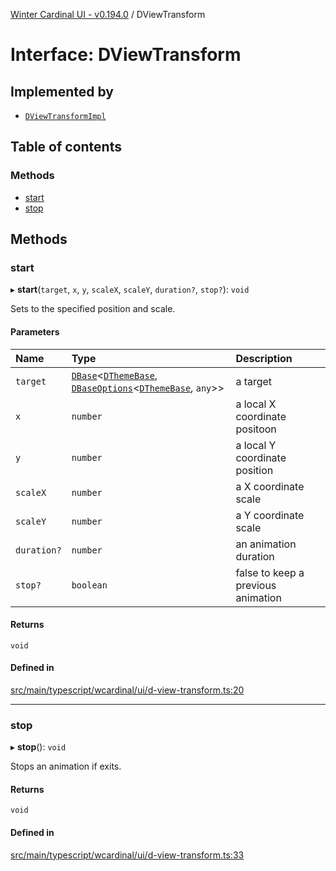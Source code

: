 [Winter Cardinal UI - v0.194.0](../index.md) / DViewTransform

# Interface: DViewTransform

## Implemented by

- [`DViewTransformImpl`](../classes/DViewTransformImpl.md)

## Table of contents

### Methods

- [start](DViewTransform.md#start)
- [stop](DViewTransform.md#stop)

## Methods

### start

▸ **start**(`target`, `x`, `y`, `scaleX`, `scaleY`, `duration?`, `stop?`): `void`

Sets to the specified position and scale.

#### Parameters

| Name | Type | Description |
| :------ | :------ | :------ |
| `target` | [`DBase`](../classes/DBase.md)<[`DThemeBase`](DThemeBase.md), [`DBaseOptions`](DBaseOptions.md)<[`DThemeBase`](DThemeBase.md), `any`\>\> | a target |
| `x` | `number` | a local X coordinate positoon |
| `y` | `number` | a local Y coordinate position |
| `scaleX` | `number` | a X coordinate scale |
| `scaleY` | `number` | a Y coordinate scale |
| `duration?` | `number` | an animation duration |
| `stop?` | `boolean` | false to keep a previous animation |

#### Returns

`void`

#### Defined in

[src/main/typescript/wcardinal/ui/d-view-transform.ts:20](https://github.com/winter-cardinal/winter-cardinal-ui/blob/v0.194.0/src/main/typescript/wcardinal/ui/d-view-transform.ts#L20)

___

### stop

▸ **stop**(): `void`

Stops an animation if exits.

#### Returns

`void`

#### Defined in

[src/main/typescript/wcardinal/ui/d-view-transform.ts:33](https://github.com/winter-cardinal/winter-cardinal-ui/blob/v0.194.0/src/main/typescript/wcardinal/ui/d-view-transform.ts#L33)
